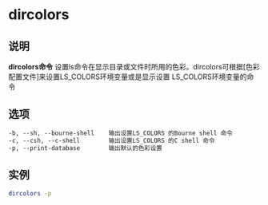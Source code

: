 # dircolors

## 说明

**dircolors命令** 设置ls命令在显示目录或文件时所用的色彩。dircolors可根据[色彩配置文件]来设置LS_COLORS环境变量或是显示设置
LS_COLORS环境变量的命令

## 选项

```markdown
-b, --sh, --bourne-shell	输出设置LS_COLORS 的Bourne shell 命令
-c, --csh, --c-shell		输出设置LS_COLORS 的C shell 命令
-p, --print-database		输出默认的色彩设置
```

## 实例

```bash
dircolors -p
```


